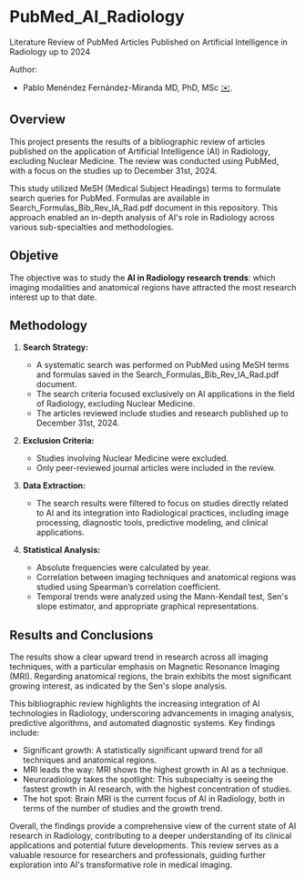 # PubMed_AI_Radiology
Literature Review of PubMed Articles Published on Artificial Intelligence in Radiology up to 2024

Author:
* Pablo Menéndez Fernández-Miranda MD, PhD, MSc [✉️](mailto:pablomenendezfernandezmiranda@gmail.com).

## Overview

This project presents the results of a bibliographic review of articles published on the application of Artificial Intelligence (AI) in Radiology, excluding Nuclear Medicine. The review was conducted using PubMed, with a focus on the studies up to December 31st, 2024.

This study utilized MeSH (Medical Subject Headings) terms to formulate search queries for PubMed. Formulas are available in Search_Formulas_Bib_Rev_IA_Rad.pdf document in this repository. This approach enabled an in-depth analysis of AI's role in Radiology across various sub-specialties and methodologies.

## Objetive
The objective was to study the **AI in Radiology research trends**: which imaging modalities and anatomical regions have attracted the most research interest up to that date.

## Methodology

1. **Search Strategy:**
   - A systematic search was performed on PubMed using MeSH terms and formulas saved in the Search_Formulas_Bib_Rev_IA_Rad.pdf document.
   - The search criteria focused exclusively on AI applications in the field of Radiology, excluding Nuclear Medicine.
   - The articles reviewed include studies and research published up to December 31st, 2024.

2. **Exclusion Criteria:**
   - Studies involving Nuclear Medicine were excluded.
   - Only peer-reviewed journal articles were included in the review.

3. **Data Extraction:**
   - The search results were filtered to focus on studies directly related to AI and its integration into Radiological practices, including image processing, diagnostic tools, predictive modeling, and clinical applications.

3. **Statistical Analysis:**
   - Absolute frequencies were calculated by year.
   - Correlation between imaging techniques and anatomical regions was studied using Spearman’s correlation coefficient.
   - Temporal trends were analyzed using the Mann-Kendall test, Sen's slope estimator, and appropriate graphical representations.

## Results and Conclusions
The results show a clear upward trend in research across all imaging techniques, with a particular emphasis on Magnetic Resonance Imaging (MRI). Regarding anatomical regions, the brain exhibits the most significant growing interest, as indicated by the Sen's slope analysis.

This bibliographic review highlights the increasing integration of AI technologies in Radiology, underscoring advancements in imaging analysis, predictive algorithms, and automated diagnostic systems. Key findings include:
   - Significant growth: A statistically significant upward trend for all techniques and anatomical regions.
   - MRI leads the way: MRI shows the highest growth in AI as a technique.
   - Neuroradiology takes the spotlight: This subspecialty is seeing the fastest growth in AI research, with the highest concentration of studies.
   - The hot spot: Brain MRI is the current focus of AI in Radiology, both in terms of the number of studies and the growth trend.

Overall, the findings provide a comprehensive view of the current state of AI research in Radiology, contributing to a deeper understanding of its clinical applications and potential future developments. This review serves as a valuable resource for researchers and professionals, guiding further exploration into AI's transformative role in medical imaging.
